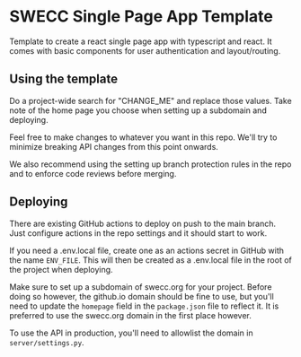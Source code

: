 # SWECC Single Page App Template

Template to create a react single page app with typescript and react. It comes with basic components for user authentication and layout/routing.

## Using the template

Do a project-wide search for "CHANGE_ME" and replace those values. Take note of the home page you choose when setting up a subdomain and deploying.

Feel free to make changes to whatever you want in this repo. We'll try to minimize breaking API changes from this point onwards.

We also recommend using the setting up branch protection rules in the repo and to enforce code reviews before merging.

## Deploying

There are existing GitHub actions to deploy on push to the main branch. Just configure actions in the repo settings and it should start to work.

If you need a .env.local file, create one as an actions secret in GitHub with the name `ENV_FILE`. This will then be created as a .env.local file in the root of the project when deploying.

Make sure to set up a subdomain of swecc.org for your project. Before doing so however, the github.io domain should be fine to use, but you'll need to update the `homepage` field in the `package.json` file to reflect it. It is preferred to use the swecc.org domain in the first place however.

To use the API in production, you'll need to allowlist the domain in `server/settings.py`.